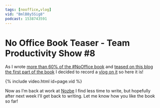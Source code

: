 ```yaml
---
tags: [nooffice,vlog]
vid: "BmlB8y5Sig8"
podcast: 1538743591
---
```


# No Office Book Teaser - Team Productivity Show #8

As I wrote [more than 60% of the #NoOffice book](https://NoOffice.org) and [teased on this blog the first part of the book](/nooffice1) I decided to record a [vlog on it](/tag/vlog) so here it is!

{% include video.html id=page.vid %}

<!--More-->

Now as I’m back at work at [Nozbe][n] I find less time to write, but hopefully after next week I’ll get back to writing. Let me know how you like the book so far!

[n]: https://nozbe.com/?a=mike